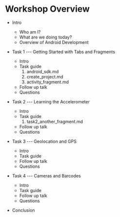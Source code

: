 Workshop Overview
===

- Intro
    - Who am I?
    - What are we doing today?
    - Overview of Android Development

- Task 1 --- Getting Started with Tabs and Fragments
    - Intro
    - Task guide
        1) android_sdk.md
        2) create_project.md
        3) activity_fragment.md
    - Follow up talk
    - Questions

- Task 2 --- Learning the Accelerometer
    - Intro
    - Task guide
        1) task2\_another\_fragment.md
    - Follow up talk
    - Questions

- Task 3 --- Geolocation and GPS
    - Intro
    - Task guide
    - Follow up talk
    - Questions

- Task 4 --- Cameras and Barcodes
    - Intro
    - Task guide
    - Follow up talk
    - Questions

- Conclusion
